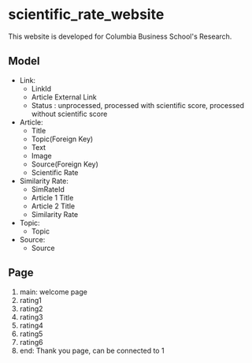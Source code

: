 # scientific_rate_website
This website is developed for Columbia Business School's Research.

## Model
- Link:
  - LinkId
  - Article External Link
  - Status : unprocessed, processed with scientific score, processed without scientific score
- Article:
  - Title
  - Topic(Foreign Key)
  - Text
  - Image
  - Source(Foreign Key)
  - Scientific Rate
- Similarity Rate:
  - SimRateId
  - Article 1 Title
  - Article 2 Title
  - Similarity Rate
- Topic:
  - Topic
- Source:
  - Source
 
## Page
1. main: welcome page
2. rating1
3. rating2
4. rating3
5. rating4
6. rating5
7. rating6
8. end: Thank you page, can be connected to 1

